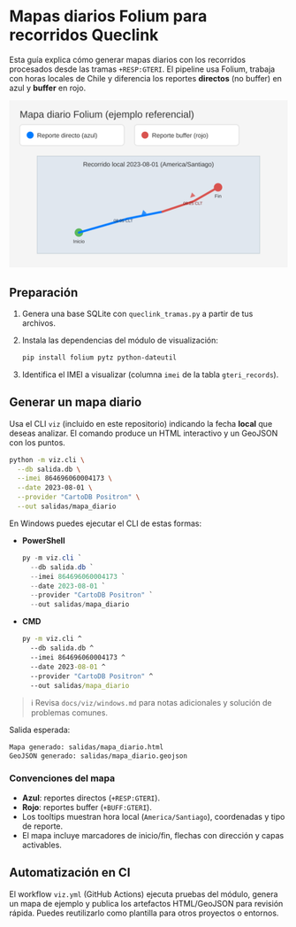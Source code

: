 # Mapas diarios Folium para recorridos Queclink

Esta guía explica cómo generar mapas diarios con los recorridos procesados desde las tramas
`+RESP:GTERI`. El pipeline usa Folium, trabaja con horas locales de Chile y diferencia los
reportes **directos** (no buffer) en azul y **buffer** en rojo.

![Mapa diario de ejemplo](./img/ejemplo.svg)

## Preparación

1. Genera una base SQLite con `queclink_tramas.py` a partir de tus archivos.
2. Instala las dependencias del módulo de visualización:

   ```bash
   pip install folium pytz python-dateutil
   ```

3. Identifica el IMEI a visualizar (columna `imei` de la tabla `gteri_records`).

## Generar un mapa diario

Usa el CLI `viz` (incluido en este repositorio) indicando la fecha **local** que deseas
analizar. El comando produce un HTML interactivo y un GeoJSON con los puntos.

```bash
python -m viz.cli \
  --db salida.db \
  --imei 864696060004173 \
  --date 2023-08-01 \
  --provider "CartoDB Positron" \
  --out salidas/mapa_diario
```

En Windows puedes ejecutar el CLI de estas formas:

- **PowerShell**

  ```powershell
  py -m viz.cli `
    --db salida.db `
    --imei 864696060004173 `
    --date 2023-08-01 `
    --provider "CartoDB Positron" `
    --out salidas/mapa_diario
  ```

- **CMD**

  ```cmd
  py -m viz.cli ^
    --db salida.db ^
    --imei 864696060004173 ^
    --date 2023-08-01 ^
    --provider "CartoDB Positron" ^
    --out salidas/mapa_diario
  ```

> ℹ️ Revisa `docs/viz/windows.md` para notas adicionales y solución de problemas comunes.

Salida esperada:

```
Mapa generado: salidas/mapa_diario.html
GeoJSON generado: salidas/mapa_diario.geojson
```

### Convenciones del mapa

- **Azul**: reportes directos (`+RESP:GTERI`).
- **Rojo**: reportes buffer (`+BUFF:GTERI`).
- Los tooltips muestran hora local (`America/Santiago`), coordenadas y tipo de reporte.
- El mapa incluye marcadores de inicio/fin, flechas con dirección y capas activables.

## Automatización en CI

El workflow `viz.yml` (GitHub Actions) ejecuta pruebas del módulo, genera un mapa de ejemplo y
publica los artefactos HTML/GeoJSON para revisión rápida. Puedes reutilizarlo como plantilla para
otros proyectos o entornos.
